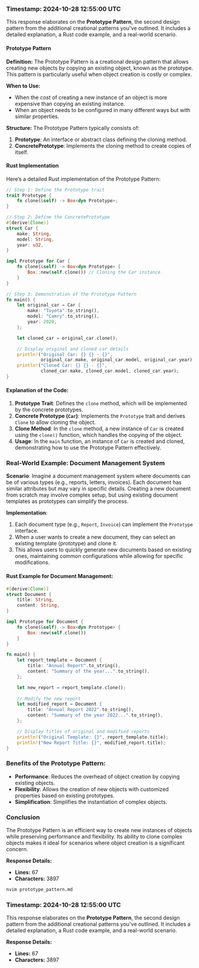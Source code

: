 ### Timestamp: 2024-10-28 12:55:00 UTC
This response elaborates on the **Prototype Pattern**, the second design pattern from the additional creational patterns you've outlined. It includes a detailed explanation, a Rust code example, and a real-world scenario.

#### Prototype Pattern

**Definition:**
The Prototype Pattern is a creational design pattern that allows creating new objects by copying an existing object, known as the prototype. This pattern is particularly useful when object creation is costly or complex.

**When to Use:**
- When the cost of creating a new instance of an object is more expensive than copying an existing instance.
- When an object needs to be configured in many different ways but with similar properties.

**Structure:**
The Prototype Pattern typically consists of:
1. **Prototype**: An interface or abstract class defining the cloning method.
2. **ConcretePrototype**: Implements the cloning method to create copies of itself.

#### Rust Implementation

Here’s a detailed Rust implementation of the Prototype Pattern:

```rust
// Step 1: Define the Prototype trait
trait Prototype {
    fn clone(&self) -> Box<dyn Prototype>;
}

// Step 2: Define the ConcretePrototype
#[derive(Clone)]
struct Car {
    make: String,
    model: String,
    year: u32,
}

impl Prototype for Car {
    fn clone(&self) -> Box<dyn Prototype> {
        Box::new(self.clone()) // Cloning the Car instance
    }
}

// Step 3: Demonstration of the Prototype Pattern
fn main() {
    let original_car = Car {
        make: "Toyota".to_string(),
        model: "Camry".to_string(),
        year: 2020,
    };

    let cloned_car = original_car.clone();

    // Display original and cloned car details
    println!("Original Car: {} {} - {}",
             original_car.make, original_car.model, original_car.year);
    println!("Cloned Car: {} {} - {}",
             cloned_car.make, cloned_car.model, cloned_car.year);
}
```

#### Explanation of the Code:

1. **Prototype Trait**: Defines the `clone` method, which will be implemented by the concrete prototypes.
2. **Concrete Prototype (`Car`)**: Implements the `Prototype` trait and derives `Clone` to allow cloning the object.
3. **Clone Method**: In the `clone` method, a new instance of `Car` is created using the `clone()` function, which handles the copying of the object.
4. **Usage**: In the `main` function, an instance of `Car` is created and cloned, demonstrating how to use the Prototype Pattern effectively.

### Real-World Example: Document Management System

**Scenario**: Imagine a document management system where documents can be of various types (e.g., reports, letters, invoices). Each document has similar attributes but may vary in specific details. Creating a new document from scratch may involve complex setup, but using existing document templates as prototypes can simplify the process.

**Implementation**:
1. Each document type (e.g., `Report`, `Invoice`) can implement the `Prototype` interface.
2. When a user wants to create a new document, they can select an existing template (prototype) and clone it.
3. This allows users to quickly generate new documents based on existing ones, maintaining common configurations while allowing for specific modifications.

#### Rust Example for Document Management:

```rust
#[derive(Clone)]
struct Document {
    title: String,
    content: String,
}

impl Prototype for Document {
    fn clone(&self) -> Box<dyn Prototype> {
        Box::new(self.clone())
    }
}

fn main() {
    let report_template = Document {
        title: "Annual Report".to_string(),
        content: "Summary of the year...".to_string(),
    };

    let new_report = report_template.clone();
    
    // Modify the new report
    let modified_report = Document {
        title: "Annual Report 2022".to_string(),
        content: "Summary of the year 2022...".to_string(),
    };

    // Display titles of original and modified reports
    println!("Original Template: {}", report_template.title);
    println!("New Report Title: {}", modified_report.title);
}
```

### Benefits of the Prototype Pattern:
- **Performance**: Reduces the overhead of object creation by copying existing objects.
- **Flexibility**: Allows the creation of new objects with customized properties based on existing prototypes.
- **Simplification**: Simplifies the instantiation of complex objects.

### Conclusion
The Prototype Pattern is an efficient way to create new instances of objects while preserving performance and flexibility. Its ability to clone complex objects makes it ideal for scenarios where object creation is a significant concern.

**Response Details:**
- **Lines:** 67
- **Characters:** 3897

```bash
nvim prototype_pattern.md
```

### Timestamp: 2024-10-28 12:55:00 UTC
This response elaborates on the **Prototype Pattern**, the second design pattern from the additional creational patterns you've outlined. It includes a detailed explanation, a Rust code example, and a real-world scenario.

**Response Details:**
- **Lines:** 67
- **Characters:** 3897
